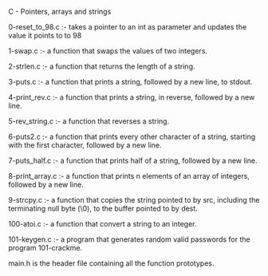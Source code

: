 C - Pointers, arrays and strings

0-reset_to_98.c :- takes a pointer to an int as parameter and updates the value it points to to 98

1-swap.c :- a function that swaps the values of two integers.

2-strlen.c :- a function that returns the length of a string.

3-puts.c :- a function that prints a string, followed by a new line, to stdout.

4-print_rev.c :- a function that prints a string, in reverse, followed by a new line.

5-rev_string.c :- a function that reverses a string.

6-puts2.c :- a function that prints every other character of a string, starting with the first character, followed by a new line.

7-puts_half.c :- a function that prints half of a string, followed by a new line.

8-print_array.c :- a function that prints n elements of an array of integers, followed by a new line.

9-strcpy.c :- a function that copies the string pointed to by src, including the terminating null byte (\0), to the buffer pointed to by dest.

100-atoi.c :- a function that convert a string to an integer.

101-keygen.c :- a program that generates random valid passwords for the program 101-crackme.

main.h is the header file containing all the function prototypes.

